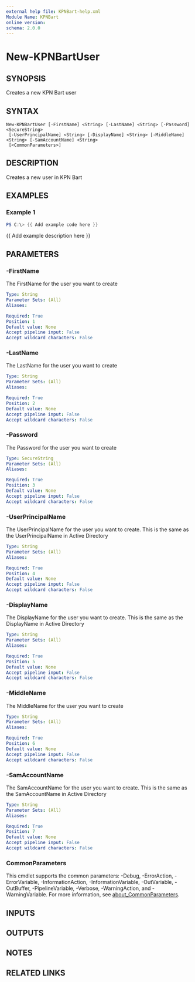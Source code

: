 ```yaml
---
external help file: KPNBart-help.xml
Module Name: KPNBart
online version:
schema: 2.0.0
---
```


# New-KPNBartUser

## SYNOPSIS
Creates a new KPN Bart user

## SYNTAX

```
New-KPNBartUser [-FirstName] <String> [-LastName] <String> [-Password] <SecureString>
 [-UserPrincipalName] <String> [-DisplayName] <String> [-MiddleName] <String> [-SamAccountName] <String>
 [<CommonParameters>]
```

## DESCRIPTION
Creates a new user in KPN Bart

## EXAMPLES

### Example 1
```powershell
PS C:\> {{ Add example code here }}
```

{{ Add example description here }}

## PARAMETERS

### -FirstName
The FirstName for the user you want to create

```yaml
Type: String
Parameter Sets: (All)
Aliases:

Required: True
Position: 1
Default value: None
Accept pipeline input: False
Accept wildcard characters: False
```

### -LastName
The LastName for the user you want to create

```yaml
Type: String
Parameter Sets: (All)
Aliases:

Required: True
Position: 2
Default value: None
Accept pipeline input: False
Accept wildcard characters: False
```

### -Password
The Password for the user you want to create

```yaml
Type: SecureString
Parameter Sets: (All)
Aliases:

Required: True
Position: 3
Default value: None
Accept pipeline input: False
Accept wildcard characters: False
```

### -UserPrincipalName
The UserPrincipalName for the user you want to create.
This is the same as the UserPrincipalName in Active Directory

```yaml
Type: String
Parameter Sets: (All)
Aliases:

Required: True
Position: 4
Default value: None
Accept pipeline input: False
Accept wildcard characters: False
```

### -DisplayName
The DisplayName for the user you want to create.
This is the same as the DisplayName in Active Directory

```yaml
Type: String
Parameter Sets: (All)
Aliases:

Required: True
Position: 5
Default value: None
Accept pipeline input: False
Accept wildcard characters: False
```

### -MiddleName
The MiddleName for the user you want to create

```yaml
Type: String
Parameter Sets: (All)
Aliases:

Required: True
Position: 6
Default value: None
Accept pipeline input: False
Accept wildcard characters: False
```

### -SamAccountName
The SamAccountName for the user you want to create.
This is the same as the SamAccountName in Active Directory

```yaml
Type: String
Parameter Sets: (All)
Aliases:

Required: True
Position: 7
Default value: None
Accept pipeline input: False
Accept wildcard characters: False
```

### CommonParameters
This cmdlet supports the common parameters: -Debug, -ErrorAction, -ErrorVariable, -InformationAction, -InformationVariable, -OutVariable, -OutBuffer, -PipelineVariable, -Verbose, -WarningAction, and -WarningVariable. For more information, see [about_CommonParameters](http://go.microsoft.com/fwlink/?LinkID=113216).

## INPUTS

## OUTPUTS

## NOTES

## RELATED LINKS
